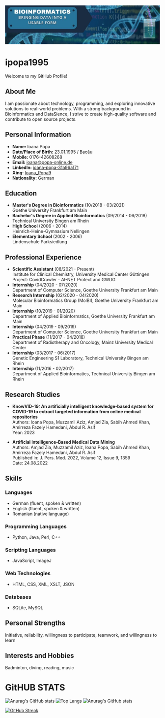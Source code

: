 ![IOANA](1612870688057.jpg)

<!--
**ipopa1995/ipopa1995** is a ✨ _special_ ✨ repository because its `README.md` (this file) appears on your GitHub profile.

Here are some ideas to get you started:

- 🔭 I’m currently working on ...
- 🌱 I’m currently learning ...
- 👯 I’m looking to collaborate on ...
- 🤔 I’m looking for help with ...
- 💬 Ask me about ...
- 📫 How to reach me: ...
- 😄 Pronouns: ...
- ⚡ Fun fact: ...
-->

# ipopa1995

Welcome to my GitHub Profile!

## About Me

I am passionate about technology, programming, and exploring innovative solutions to real-world problems. With a strong background in Bioinformatics and DataSience,
I strive to create high-quality software and contribute to open source projects.

## Personal Information
- **Name:** Ioana Popa
- **Date/Place of Birth:** 23.01.1995 / Bacău
- **Mobile:** 0176-42608268
- **Email:** ioana@popa-online.de
- **LinkedIn:** [ioana-popa-31a96a171](https://www.linkedin.com/in/ioana-popa-31a96a171)
- **Xing:** [Ioana_Popa9](https://www.xing.com/profile/Ioana_Popa9/cv)
- **Nationality:** German

## Education
- **Master's Degree in Bioinformatics** (10/2018 - 03/2021)  
Goethe University Frankfurt am Main  
- **Bachelor's Degree in Applied Bioinformatics** (09/2014 - 06/2018)  
Technical University Bingen am Rhein  
- **High School** (2006 - 2014)  
Heinrich-Heine-Gymnasium Nellingen  
- **Elementary School** (2002 - 2006)  
Lindenschule Parksiedlung

## Professional Experience
- **Scientific Assistant** (08/2021 - Present)  
Institute for Clinical Chemistry, University Medical Center Göttingen  
Project: CovidCrawler - AI-NET Protect and GWDG  
- **Internship** (04/2020 - 07/2020)  
Department of Computer Science, Goethe University Frankfurt am Main  
- **Research Internship** (02/2020 - 04/2020)  
Molecular Bioinformatics Group (MolBI), Goethe University Frankfurt am Main  
- **Internship** (10/2019 - 01/2020)  
Department of Applied Bioinformatics, Goethe University Frankfurt am Main  
- **Internship** (04/2019 - 09/2019)  
Department of Computer Science, Goethe University Frankfurt am Main  
- **Practical Phase** (11/2017 - 04/2018)  
Department of Radiotherapy and Oncology, Mainz University Medical Center  
- **Internship** (03/2017 - 06/2017)  
Genetic Engineering S1 Laboratory, Technical University Bingen am Rhein  
- **Internship** (11/2016 - 02/2017)  
Department of Applied Bioinformatics, Technical University Bingen am Rhein

## Research Studies
- **KnowVID-19: An artificially intelligent knowledge-based system for COVID-19 to extract targeted information from online medical repositories**  
Authors: Ioana Popa, Muzzamil Aziz, Amjad Zia, Sabih Ahmed Khan, Amirreza Fazely Hamedani, Abdul R. Asif  
Year: 2023

- **Artificial Intelligence-Based Medical Data Mining**  
Authors: Amjad Zia, Muzzamil Aziz, Ioana Popa, Sabih Ahmed Khan, Amirreza Fazely Hamedani, Abdul R. Asif  
Published in: J. Pers. Med. 2022, Volume 12, Issue 9, 1359  
Date: 24.08.2022

## Skills
### Languages
- German (fluent, spoken & written)
- English (fluent, spoken & written)
- Romanian (native language)

### Programming Languages
- Python, Java, Perl, C++

### Scripting Languages
- JavaScript, ImageJ

### Web Technologies
- HTML, CSS, XML, XSLT, JSON

### Databases
- SQLite, MySQL

## Personal Strengths
Initiative, reliability, willingness to participate, teamwork, and willingness to learn

## Interests and Hobbies
Badminton, diving, reading, music


# GitHUB STATS
![Anurag's GitHub stats](https://github-readme-stats.vercel.app/api?username=ipopa1995&show_icons=true&theme=radical)
![Top Langs](https://github-readme-stats.vercel.app/api/top-langs/?username=ipopa1995&size_weight=0.5&count_weight=0.5&show_icons=true&theme=radical)
![Anurag's GitHub stats](https://github-profile-summary-cards.vercel.app/api/cards/profile-details?username=ipopa1995&theme=radical)

[![GitHub Streak](https://streak-stats.demolab.com?user=ipopa1995&theme=radical&hide_border=true&border_radius=5)](https://git.io/streak-stats)

